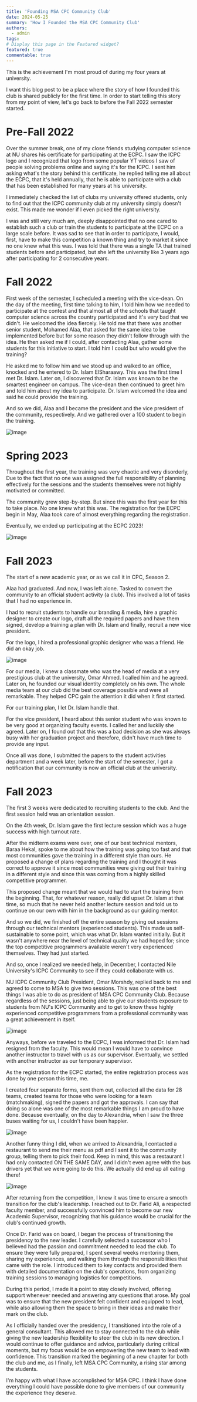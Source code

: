```yaml
---
title: 'Founding MSA CPC Community Club'
date: 2024-05-25
summary: 'How I Founded the MSA CPC Community Club'
authors:
  - admin
tags: 
# Display this page in the Featured widget?
featured: true
commentable: true
---
```

This is the achievement I'm most proud of during my four years at university.

I want this blog post to be a place where the story of how I founded this club is shared publicly for the first time. In order to start telling this story from my point of view, let's go back to before the Fall 2022 semester started.
# Pre-Fall 2022

Over the summer break, one of my close friends studying computer science at NU shares his certificate for participating at the ECPC. I saw the ICPC logo and I recognized that logo from some popular YT videos I saw of people solving problems online and saying it's for the ICPC. I sent him asking what's the story behind this certificate, he replied telling me all about the ECPC, that it's held annually, that he is able to participate with a club that has been established for many years at his university.

I immediately checked the list of clubs my university offered students, only to find out that the ICPC community club at my university simply doesn't exist. This made me wonder if I even picked the right university. 

I was and still very much am, deeply disappointed that no one cared to establish such a club or train the students to participate at the ECPC on a large scale before. It was sad to see that in order to participate, I would, first, have to make this competition a known thing and try to market it since no one knew what this was. I was told that there was a single TA that trained students before and participated, but she left the university like 3 years ago after participating for 2 consecutive years.
# Fall 2022

First week of the semester, I scheduled a meeting with the vice-dean. On the day of the meeting, first time talking to him, I told him how we needed to participate at the contest and that almost all of the schools that taught computer science across the country participated and it's very bad that we didn't. He welcomed the idea fiercely. He told me that there was another senior student, Mohamed Alaa, that asked for the same idea to be implemented before but for some reason they didn't follow through with the idea. He then asked me if I could, after contacting Alaa, gather some students for this initiative to start. I told him I could but who would give the training?

He asked me to follow him and we stood up and walked to an office, knocked and he entered to Dr. Islam ElSharaawy. This was the first time I met Dr. Islam. Later on, I discovered that Dr. Islam was known to be the smartest engineer on campus. The vice-dean then continued to greet him and told him about my idea to participate. Dr. Islam welcomed the idea and said he could provide the training.

And so we did, Alaa and I became the president and the vice president of the community, respectively. And we gathered over a 100 student to begin the training.

![image](./IMG_4079.JPG "Photo with Dr. Islam El Sharaawy, Founding Acadmic Advisor. Mohamed Alaa, Founding Community Leader.")
# Spring 2023

Throughout the first year, the training was very chaotic and very disorderly, Due to the fact that no one was assigned the full responsibility of planning effectively for the sessions and the students themselves were not highly motivated or committed.

The community grew step-by-step. But since this was the first year for this to take place. No one knew what this was.
The registration for the ECPC begin in May, Alaa took care of almost everything regarding the registration.

Eventually, we ended up participating at the ECPC 2023!

![image](./Group%20Photo%201.jpg "MSA CPC Community ECPC 2023")
# Fall 2023
The start of a new academic year, or as we call it in CPC, Season 2.

Alaa had graduated. And now, I was left alone. Tasked to convert the community to an official student activity (a club). This involved a lot of tasks that I had no experience in. 

I had to recruit students to handle our branding & media, hire a graphic designer to create our logo, draft all the required papers and have them signed, develop a training a plan with Dr. Islam and finally, recruit a new vice president.

For the logo, I hired a professional graphic designer who was a friend. He did an okay job.

![image](./final%20msaa.png "MSA CPC Community Club Logo")

For our media, I knew a classmate who was the head of media at a very prestigious club at the university, Omar Ahmed. I called him and he agreed. Later on, he founded our visual identity completely on his own. The whole media team at our club did the best coverage possible and were all remarkable. They helped CPC gain the attention it did when it first started.

For our training plan, I let Dr. Islam handle that.

For the vice president, I heard about this senior student who was known to be very good at organizing faculty events. I called her and luckily she agreed. Later on, I found out that this was a bad decision as she was always busy with her graduation project and therefore, didn't have much time to provide any input.

Once all was done, I submitted the papers to the student activities department and a week later, before the start of the semester, I got a notification that our community is now an official club at the university.

# Fall 2023

The first 3 weeks were dedicated to recruiting students to the club. And the first session held was an orientation session.

On the 4th week, Dr. Islam gave the first lecture session which was a huge success with high turnout rate.

After the midterm exams were over, one of our best technical mentors, Baraa Hekal, spoke to me about how the training was going too fast and that most communities gave the training in a different style than ours. He proposed a change of plans regarding the training and I thought it was correct to approve it since most communities were giving out their training in a different style and since this was coming from a highly skilled competitive programmer.

This proposed change meant that we would had to start the training from the beginning. That, for whatever reason, really did upset Dr. Islam at that time, so much that he never held another lecture session and told us to continue on our own with him in the background as our guiding mentor.  

And so we did, we finished off the entire season by giving out sessions through our technical mentors (experienced students). This made us self-sustainable to some point, which was what Dr. Islam wanted initially. But it wasn't anywhere near the level of technical quality we had hoped for; since the top competitive programmers available weren't very experienced themselves. They had just started.

And so, once I realized we needed help, in December, I contacted Nile University's ICPC Community to see if they could collaborate with us. 

NU ICPC Community Club President, Omar Morshdy, replied back to me and agreed to come to MSA to give two sessions. This was one of the best things I was able to do as president of MSA CPC Community Club. Because regardless of the sessions, just being able to give our students exposure to students from NU's ICPC Community and to get to know these highly experienced competitive programmers from a professional community was a great achievement in itself.

![image](./final%20msaa.png "MSA CPC Community Club Logo")


Anyways, before we traveled to the ECPC, I was informed that Dr. Islam had resigned from the faculty.  This would mean I would have to convince another instructor to travel with us as our supervisor. Eventually, we settled with another instructor as our temporary supervisor. 

As the registration for the ECPC started, the entire registration process was done by one person this time, me. 

I created four separate forms, sent them out, collected all the data for 28 teams, created teams for those who were looking for a team (matchmaking), signed the papers and got the approvals. I can say that doing so alone was one of the most remarkable things I am proud to have done. Because eventually, on the day to Alexandria, when I saw the three buses waiting for us, I couldn't have been happier. 

![image](./final%20msaa.png "MSA CPC Community Club Logo")


Another funny thing I did, when we arrived to Alexandria, I contacted a restaurant to send me their menu as pdf and I sent it to the community group, telling them to pick their food. Keep in mind, this was a restaurant I had only contacted ON THE SAME DAY, and I didn't even agree with the bus drivers yet that we were going to do this. We actually did end up all eating there!

![image](./final%20msaa.png "MSA CPC Community Club Logo")



After returning from the competition, I knew it was time to ensure a smooth transition for the club's leadership. I reached out to Dr. Farid Ali, a respected faculty member, and successfully convinced him to become our new Academic Supervisor, recognizing that his guidance would be crucial for the club's continued growth.

Once Dr. Farid was on board, I began the process of transitioning the presidency to the new leader. I carefully selected a successor who I believed had the passion and commitment needed to lead the club. To ensure they were fully prepared, I spent several weeks mentoring them, sharing my experiences, and walking them through the responsibilities that came with the role. I introduced them to key contacts and provided them with detailed documentation on the club's operations, from organizing training sessions to managing logistics for competitions.

During this period, I made it a point to stay closely involved, offering support whenever needed and answering any questions that arose. My goal was to ensure that the new president felt confident and equipped to lead, while also allowing them the space to bring in their ideas and make their mark on the club.

As I officially handed over the presidency, I transitioned into the role of a general consultant. This allowed me to stay connected to the club while giving the new leadership flexibility to steer the club in its new direction. I would continue to offer guidance and advice, particularly during critical moments, but my focus would be on empowering the new team to lead with confidence. This transition marked the beginning of a new chapter for both the club and me, as I finally, left MSA CPC Community, a rising star among the students. 

I'm happy with what I have accomplished for MSA CPC. I think I have done everything I could have possible done to give members of our community the experience they deserve. 

